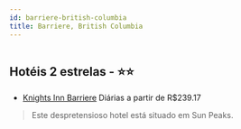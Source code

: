 ```yaml
---
id: barriere-british-columbia
title: Barriere, British Columbia
---
```


<center><img src="https://photos.hotelbeds.com/giata/48/485048/485048a_hb_a_001.jpg" alt="" /></center>


## Hotéis 2 estrelas - ⭐️⭐️

-    [Knights Inn Barriere](https://www.hurb.com/hoteis/barriere/knights-inn-barriere-JNP-JP143610?cmp=18055) Diárias a partir de R$239.17
   > Este despretensioso hotel está situado em Sun Peaks. 
